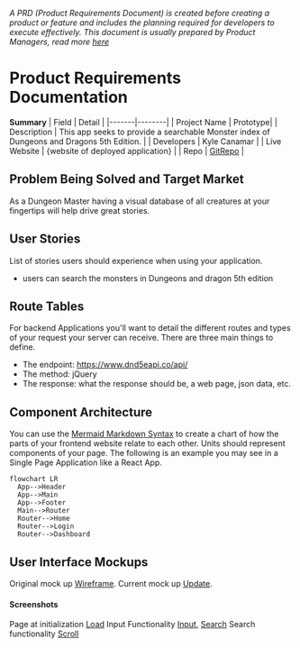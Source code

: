 *A PRD (Product Requirements Document) is created before creating a product or feature and includes the planning required for developers to execute effectively. This document is usually prepared by Product Managers, read more [here](https://www.atlassian.com/agile/product-management/requirements)*

# Product Requirements Documentation

**Summary**
| Field | Detail |
|-------|--------|
| Project Name | Prototype|
| Description | This app seeks to provide a searchable Monster index of Dungeons and Dragons 5th Edition. |
| Developers | Kyle Canamar |
| Live Website | {website of deployed application} |
| Repo | [GitRepo](https://github.com/kcanamar/dnd5e_monsters) |

## Problem Being Solved and Target Market

As a Dungeon Master having a visual database of all creatures at your fingertips will help drive great stories.

## User Stories

List of stories users should experience when using your application.

- users can search the monsters in Dungeons and dragon 5th edition
 
## Route Tables

For backend Applications you'll want to detail the different routes and types of your request your server can receive. There are three main things to define.

- The endpoint: https://www.dnd5eapi.co/api/
- The method: jQuery
- The response: what the response should be, a web page, json data, etc.

## Component Architecture

You can use the [Mermaid Markdown Syntax](https://mermaid-js.github.io/mermaid/#/flowchart) to create a chart of how the parts of your frontend website relate to each other. Units should represent components of your page. The following is an example you may see in a Single Page Application like a React App.

```mermaid
flowchart LR
  App-->Header
  App-->Main
  App-->Footer
  Main-->Router
  Router-->Home
  Router-->Login
  Router-->Dashboard
```

## User Interface Mockups

Original mock up [Wireframe](./wireframe.png).
Current mock up [Update](./update-wireframe.png).

#### Screenshots

Page at initialization [Load](./page_load.png)
Input Functionality [Input](./page_user_input.png), [Search](./page_search_success.png)
Search functionality [Scroll](./page_scroll_display.png)